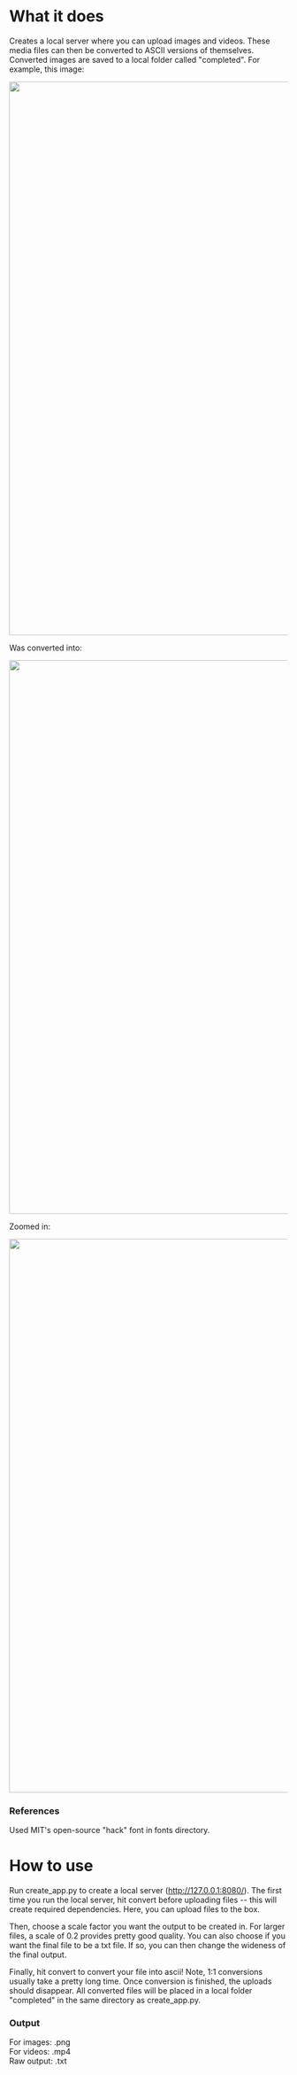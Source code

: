 # What it does
Creates a local server where you can upload images and videos. These media files can then be converted to ASCII versions of themselves. Converted images are saved to a local folder called "completed". For example, this image:

<img src="https://user-images.githubusercontent.com/59151395/158705313-ef543100-8033-4d65-bfb0-212fa7db2c30.jpg" width="1000">

Was converted into:

<img src="https://user-images.githubusercontent.com/59151395/158738309-0673c619-bbfa-48c5-b4c5-40ea7b82fbb2.png" width="1000">

Zoomed in:

<img src="https://user-images.githubusercontent.com/59151395/158738611-35d28dfd-e3d2-4fdd-a106-ce4cfb4ead26.png" width="1000">

### References
Used MIT's open-source "hack" font in fonts directory.

# How to use
Run create_app.py to create a local server (http://127.0.0.1:8080/).
The first time you run the local server, hit convert before uploading files -- this will create required dependencies.
Here, you can upload files to the box.

Then, choose a scale factor you want the output to be created in.
For larger files, a scale of 0.2 provides pretty good quality. 
You can also choose if you want the final file to be a txt file. 
If so, you can then change the wideness of the final output. 

Finally, hit convert to convert your file into ascii!
Note, 1:1 conversions usually take a pretty long time.
Once conversion is finished, the uploads should disappear.
All converted files will be placed in a local folder "completed" in the same directory as create_app.py.

### Output
For images: .png  
For videos: .mp4  
Raw output: .txt  
